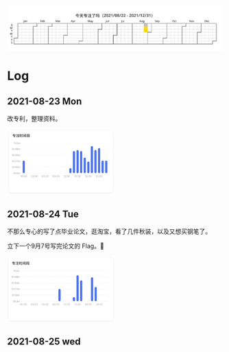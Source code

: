 ![](/Focus/focus.svg)

# Log

## 2021-08-23 Mon

改专利，整理资料。

<img src="/Focus/0823.jpg" width="50%">

## 2021-08-24 Tue

不那么专心的写了点毕业论文，逛淘宝，看了几件秋装，以及又想买钢笔了。

立下一个9月7号写完论文的 Flag。🚩

<img src="/Focus/0824.jpg" width="50%">

## 2021-08-25 wed
